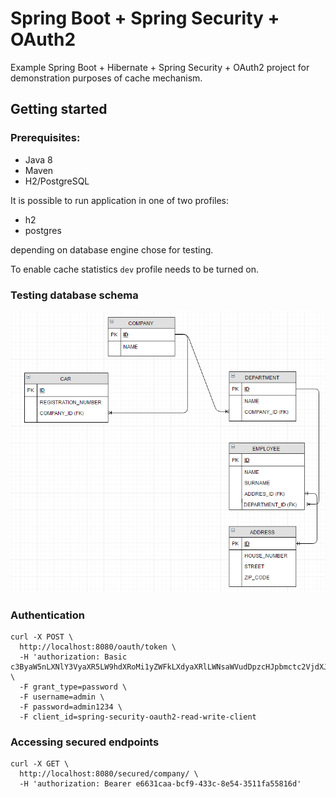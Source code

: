 # Spring Boot + Spring Security + OAuth2

Example Spring Boot + Hibernate + Spring Security + OAuth2 project for demonstration purposes of cache mechanism. 

## Getting started
### Prerequisites:
- Java 8
- Maven
- H2/PostgreSQL

It is possible to run application in one of two profiles:
- h2
- postgres

depending on database engine chose for testing. 

To enable cache statistics `dev` profile needs to be turned on.

### Testing database schema
![database-schema](src/main/docs/db_schema.png)

### Authentication

```
curl -X POST \
  http://localhost:8080/oauth/token \
  -H 'authorization: Basic c3ByaW5nLXNlY3VyaXR5LW9hdXRoMi1yZWFkLXdyaXRlLWNsaWVudDpzcHJpbmctc2VjdXJpdHktb2F1dGgyLXJlYWQtd3JpdGUtY2xpZW50LXBhc3N3b3JkMTIzNA==' \
  -F grant_type=password \
  -F username=admin \
  -F password=admin1234 \
  -F client_id=spring-security-oauth2-read-write-client
```

### Accessing secured endpoints

```
curl -X GET \
  http://localhost:8080/secured/company/ \
  -H 'authorization: Bearer e6631caa-bcf9-433c-8e54-3511fa55816d'
```
